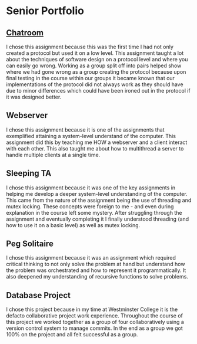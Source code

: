# Senior Portfolio

## [Chatroom](https://github.com/C-Moore21/SeniorPortfolio/tree/master/Chatroom)

I chose this assignment because this was the first time I had not only created a protocol but used it on a low level. This assignment taught a lot about the techniques of software design on a protocol level and where you can easily go wrong. Working as a group split off into pairs helped show where we had gone wrong as a group creating the protocol because upon final testing in the course within our groups it became known that our implementations of the protocol did not always work as they should have due to minor differences which could have been ironed out in the protocol if it was designed better.

## Webserver

I chose this assignment because it is one of the assignments that exemplified attaining a system-level understand of the computer. This assignment did this by teaching me HOW a webserver and a client interact with each other. This also taught me about how to multithread a server to handle multiple clients at a single time.

## Sleeping TA

I chose this assignment because it was one of the key assignments in helping me develop a deeper system-level understanding of the computer. This came from the nature of the assignment being the use of threading and mutex locking. These concepts were foreign to me - and even during explanation in the course left some mystery. After struggling through the assignment and eventually completing it I finally understood threading (and how to use it on a basic level) as well as mutex locking.

## Peg Solitaire

I chose this assignment because it was an assignment which required critical thinking to not only solve the problem at hand but understand how the problem was orchestrated and how to represent it programmatically. It also deepened my understanding of recursive functions to solve problems.

## Database Project

I chose this project because in my time at Westminster College it is the defacto collaborative project work experience. Throughout the course of this project we worked together as a group of four collaboratively using a version control system to manage commits. In the end as a group we got 100% on the project and all felt successful as a group.


